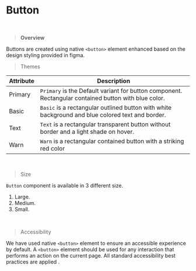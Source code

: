 # Button 
 <br />

> **Overview**

 Buttons are created using native `<button>` element enhanced based on the design styling provided in figma. 
 <br />
 
> Themes
 
 | Attribute | Description|
 | --------- | ---------- |
 | Primary   | `Primary` is the Default variant for button component. Rectangular contained button with blue color. |
 | Basic     | `Basic` is a rectangular outlined button with white background and blue colored text and border. |
 | Text      | `Text` is a rectangular transparent button without border and a light shade on hover. |
 | Warn      | `Warn` is a rectangular contained button with a striking red color |
 <br />
 
 > Size
 
 `Button` component is available in 3 different size.
 
 1. Large.
 2. Medium.
 3. Small.
 <br />
 
 > Accessibility
 
 We have used native `<button>` element to ensure an accessible experience by default. A `<button>` element should be used for any interaction that performs an action on the current page. All standard accessibility best practices are applied .
 <br />
 

